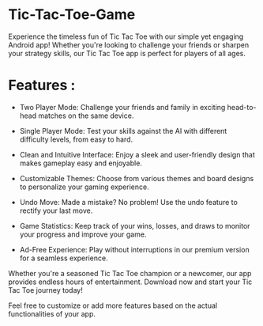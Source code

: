 # Tic-Tac-Toe-Game
Experience the timeless fun of Tic Tac Toe with our simple yet engaging Android app! Whether you're looking to challenge your friends or sharpen your strategy skills, our Tic Tac Toe app is perfect for players of all ages.

# Features :

- Two Player Mode: Challenge your friends and family in exciting head-to-head matches on the same device.

- Single Player Mode: Test your skills against the AI with different difficulty levels, from easy to hard.

- Clean and Intuitive Interface: Enjoy a sleek and user-friendly design that makes gameplay easy and enjoyable.

- Customizable Themes: Choose from various themes and board designs to personalize your gaming experience.

- Undo Move: Made a mistake? No problem! Use the undo feature to rectify your last move.

- Game Statistics: Keep track of your wins, losses, and draws to monitor your progress and improve your game.

- Ad-Free Experience: Play without interruptions in our premium version for a seamless experience.

Whether you're a seasoned Tic Tac Toe champion or a newcomer, our app provides endless hours of entertainment. Download now and start your Tic Tac Toe journey today!

Feel free to customize or add more features based on the actual functionalities of your app.
